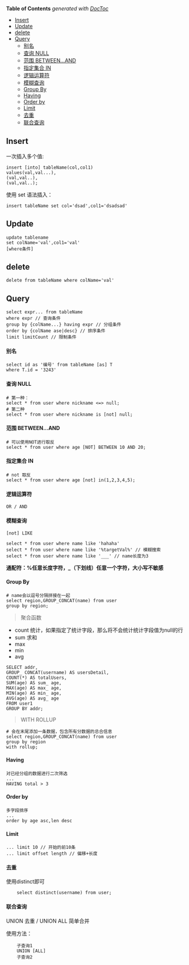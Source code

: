 <!-- START doctoc generated TOC please keep comment here to allow auto update -->
<!-- DON'T EDIT THIS SECTION, INSTEAD RE-RUN doctoc TO UPDATE -->
**Table of Contents**  *generated with [DocToc](https://github.com/thlorenz/doctoc)*

- [Insert](#insert)
- [Update](#update)
- [delete](#delete)
- [Query](#query)
    - [别名](#%E5%88%AB%E5%90%8D)
    - [查询 NULL](#%E6%9F%A5%E8%AF%A2-null)
    - [范围 BETWEEN...AND](#%E8%8C%83%E5%9B%B4-betweenand)
    - [指定集合 IN](#%E6%8C%87%E5%AE%9A%E9%9B%86%E5%90%88-in)
    - [逻辑运算符](#%E9%80%BB%E8%BE%91%E8%BF%90%E7%AE%97%E7%AC%A6)
    - [模糊查询](#%E6%A8%A1%E7%B3%8A%E6%9F%A5%E8%AF%A2)
    - [Group By](#group-by)
    - [Having](#having)
    - [Order by](#order-by)
    - [Limit](#limit)
    - [去重](#%E5%8E%BB%E9%87%8D)
    - [联合查询](#%E8%81%94%E5%90%88%E6%9F%A5%E8%AF%A2)

<!-- END doctoc generated TOC please keep comment here to allow auto update -->

<!--
 * @Author: Gmsoft - WeiHong Ran
 * @Date: 2019-09-07 15:07:58
 * @LastEditors: WeiHong Ran
 * @LastEditTime: 2019-09-07 23:33:22
 * @Description: Nothing
 -->

## Insert

一次插入多个值:

    insert [into] tableName(col,col1)
    values(val,val...),
    (val,val..),
    (val,val..);

使用 set 语法插入：

    insert tableName set col='dsad',col1='dsadsad'

## Update

    update tablename
    set colName='val',col1='val'
    [where条件]

## delete

    delete from tableName where colName='val'

## Query

    select expr... from tableName
    where expr // 查询条件
    group by {colName...} having expr // 分组条件
    order by {colName ase|desc} // 排序条件
    limit limitCount // 限制条件

#### 别名

    select id as '编号' from tableName [as] T
    where T.id = '3243'

#### 查询 NULL

    # 第一种：
    select * from user where nickname <=> null;
    # 第二种
    select * from user where nickname is [not] null;

#### 范围 BETWEEN...AND

    # 可以使用NOT进行取反
    select * from user where age [NOT] BETWEEN 10 AND 20;

#### 指定集合 IN

    # not 取反
    select * from user where age [not] in(1,2,3,4,5);

#### 逻辑运算符

    OR / AND

#### 模糊查询

    [not] LIKE

    select * from user where name like 'hahaha'
    select * from user where name like '%targetVal%' // 模糊搜索
    select * from user where name like '___' // name长度为3

**通配符：%任意长度字符，_（下划线）任意一个字符，大小写不敏感**

#### Group By

    # name会以逗号分隔拼接在一起
    select region,GROUP_CONCAT(name) from user
    group by region;

> 聚合函数

- count 统计，如果指定了统计字段，那么将不会统计统计字段值为null的行
- sum 求和
- max
- min
- avg

```
SELECT addr,
GROUP_ CONCAT(username) AS usersDetail,
COUNT(*) AS totalUsers,
SUM(age) AS sum_ age,
MAX(age) AS max_ age,
MIN(age) AS min_ age,
AVG(age) AS avg_ age
FROM user1
GROUP BY addr;
```

> WITH ROLLUP

    # 会在末尾添加一条数据，包含所有分数据的总合信息
    select region,GROUP_CONCAT(name) from user
    group by region
    with rollup;

#### Having

    对已经分组的数据进行二次筛选
    ...
    HAVING total > 3


#### Order by

    多字段排序
    ...
    order by age asc,len desc

#### Limit

    ... limit 10 // 开始的前10条
    ... limit offset length // 偏移+长度


#### 去重

使用distinct即可

        select distinct(username) from user;


#### 联合查询

UNION 去重 / UNION ALL 简单合并

使用方法：

        子查询1
        UNION [ALL]
        子查询2







